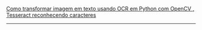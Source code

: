[Como transformar imagem em texto usando OCR em Python com OpenCV , Tesseract reconhecendo caracteres](https://www.youtube.com/watch?v=GMqFZ7f0dy4)

---


